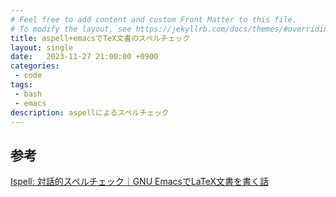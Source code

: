 ```yaml
---
# Feel free to add content and custom Front Matter to this file.
# To modify the layout, see https://jekyllrb.com/docs/themes/#overriding-theme-defaults
title: aspell+emacsでTeX文書のスペルチェック
layout: single
date:   2023-11-27 21:00:00 +0900
categories: 
 - code
tags:
 - bash
 - emacs
description: aspellによるスペルチェック
---
```



## 参考

[Ispell: 対話的スペルチェック｜GNU EmacsでLaTeX文書を書く話](https://zenn.dev/maswag/books/latex-on-emacs/viewer/ispell)

